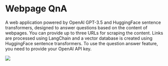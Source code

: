 # Webpage QnA

A web application powered by OpenAI GPT-3.5 and HuggingFace sentence transformers, designed to answer questions based on the content of webpages. You can provide up to three URLs for scraping the content. Links are processed using LangChain and a vector database is created using HuggingFace sentence transformers. To use the question answer feature, you need to provide your OpenAI API key.

<img src="https://i.imgur.com/MgUJTyu.png">
